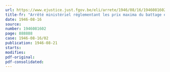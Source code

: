 ```yaml
---
url: https://www.ejustice.just.fgov.be/eli/arrete/1946/08/16/1946081602/justel
title-fr: "Arrêté ministériel réglementant les prix maxima du battage et des pailles de la récolte 1946 et fixant les prix maxima des céréales indigènes de la récolte 1946 à appliquer jusqu'au 15 novembre 1946"
date: 1946-08-16
source:
number: 1946081602
page: 888888
case: 1946-08-16/02
publication: 1946-08-21
starts:
modifies:
pdf-original:
pdf-consolidated:
---
```


